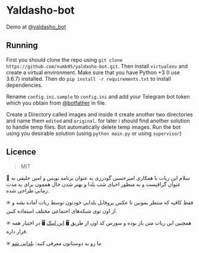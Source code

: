 # Yaldasho-bot

Demo at [@yaldasho_bot](https://t.me/yaldasho_bot)

## Running

First you should clone the repo using `git clone https://github.com/numb95/yaldasho-bot.git`. Then install `virtualenv` and create a virtual environment. Make sure that you have Python +3 (I use 3.6.7) installed. Then do `pip install -r requirements.txt` to install dependencies. 

Rename `config.ini.sample` to `config.ini` and add your Telegram bot token which you obtain from [@botfather](https://t.me/botfather) in file. 

Create a Directory called images and inside it create another two directories and name them `edited` and `original`. for later i should find another solution to handle temp files. Bot automatically delete temp images.
Run the bot using you desirable solution (using `python main.py` or using `supervisor`)

## Licence

> MIT


🌹 سلام این ربات با همکاری امیرحسین گودرزی به عنوان برنامه نویس و امین خلیقی به عنوان گرافیست و به منظور احیای شب یلدا و بهتر شدن حال هممون برای یه مدت زمانی طراحی شده.

✳️ فقط کافیه که منتظر بمونین تا عکس پروفایل یلدایی خودتون توسط ربات آماده بشه و از اون توی شبکه‌های اجتماعی مختلف استفاده کنین.

✳️ همچنین این ربات متن باز بوده و سورس کد اون از طریق 🖥 [این لینک](https://github.com/numb95/yaldasho-bot) 🖥 در اختیار همه قرار داره.

✳️ ما رو به دوستاتون معرفی کنید: [یلدایی شو](https://t.me/yaldasho_bot)
